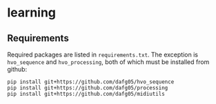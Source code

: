 # learning

## Requirements

Required packages are listed in `requirements.txt`. The exception is `hvo_sequence` and `hvo_processing`, both of which must be installed from github:

```
pip install git+https://github.com/dafg05/hvo_sequence
pip install git+https://github.com/dafg05/processing
pip install git+https://github.com/dafg05/midiutils
```